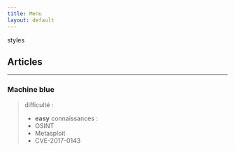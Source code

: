 ```yaml
---
title: Menu
layout: default
---
```

styles
## Articles
---
<div>
<h3>Machine blue</h1>

> difficulté : 
> - **easy**
>connaissances :
> - OSINT
> - Metasploit
> - CVE-2017-0143
</div>


